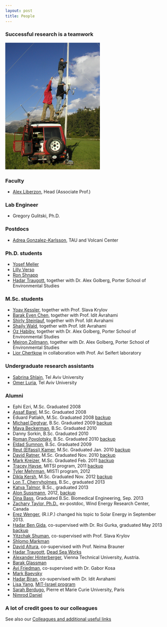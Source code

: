 ```yaml
---
layout: post
title: People
---
```


<!-- <img src = "images/group_photo_nov2012.jpg" width="600">

November 2012. Left to right:
Top row: Mark Baevsky, Zachary Taylor, Lon Cherryholmes, Avi Friedman, Alon Sussmann.
Bottom row: Katya Talmor, Erez Wenger (R.I.P), Yosef Meller, Alex Liberzon, Hadar Biran, Hadar Traugott
Missing: Hadar Ben Gida, Youry Borisenkov, Dina Bass -->

### Successful research is a teamwork
<img src="images/team.jpg" height="400" >



### Faculty
* [Alex Liberzon](people/alex_lab.html), Head (Associate Prof.)

### Lab Engineer
* Gregory Gulitski, Ph.D.


### Postdocs
* [Adrea Gonzalez-Karlsson](people/adrea.html), TAU and Volcani Center

### Ph.D. students
* [Yosef Meller](people/yosef_meller.html)
* [Lilly Verso](people/lilly_verso.html)
* [Ron Shnapp](people/ron_shnapp.html)
* [Hadar Traugott](people/hadar_traugott.html), together with Dr. Alex Golberg, Porter School of Environmental Studies


### M.Sc. students

* [Yoav Kessler](people/yoav_kessler.html), together with Prof. Slava Krylov
* [Barak Even Chen](people/barak_even_chen.html), together with Prof. Idit Avrahami
* [Shirly Steinlauf](people/shirly_steinlauf.html), together with Prof. Idit Avrahami
* [Shaily Wald](people/shaily_wald.html), together with Prof. Idit Avrahami
* [Oz Habiby](people/oz_habiby.html), together with Dr. Alex Golberg, Porter School of Environmental Studies
* [Meiron Zollmann](people/meiron_zollmann.html), together with Dr. Alex Golberg, Porter School of Environmental Studies
* [Lior Chertkow](people/lior_chertkow.html) in collaboration with Prof. Avi Seifert laboratory



### Undergraduate research assistants
* [Sabrina Shlain](people/sabrina_shlain.html), Tel Aviv University
* [Omer Luria](people/omer_luria.html), Tel Aviv University


### Alumni
* Ephi Ezri, M.Sc. Graduated 2008
* [Assaf Barel](http://il.linkedin.com/pub/assaf-barel/7/364/686), M.Sc. Graduated 2008
* Eduard Patlakh, M.Sc. Graduated 2008 [backup](people/eduard_patlakh.html)
* [Michael Degtyar](http://il.linkedin.com/in/michaeldegtyar), B.Sc. Graduated 2009 [backup](people/michael_degtyar.html)
* [Maya Beckerman](people/maya_beckerman.html), B.Sc. Graduated 2010
* Danny Sorkin, B.Sc. Graduated 2010
* [Roman Povolotsky](http://il.linkedin.com/pub/roman-povolotsky/19/442/782), B.Sc. Graduated 2010 [backup](people/roman_povolotsky.html)
* [Eldad Sumnon](people/eldad_sumnon.html), B.Sc. Graduated 2009
* [Reut (Elfassi) Kamer](https://www.linkedin.com/in/reut-kamer-3973b620), M.Sc. Graduated Jan. 2010 [backup](people/reut_elfassi.html)
* [David Ratner](http://il.linkedin.com/pub/david-ratner/4/a98/140), M.Sc. Graduated Nov. 2010 [backup](people/david_ratner.html)
* [Mark Kreizer](http://il.linkedin.com/pub/mark-kreizer/9/36/464), M.Sc. Graduated Feb. 2011 [backup](people/mark_kreizer.html)
* [Tracey Hayse](http://www.linkedin.com/in/traceyhayse), MITSI program, 2011 [backup](people/tracey.html)
* [Tyler Mehrman](http://zetapsi.mit.edu/brothers/11/), MISTI program, 2012
* [Dikla Kersh](http://il.linkedin.com/pub/dikla-kersh/14/85b/27), M.Sc. Graduated Nov. 2012 [backup](people/dikla_kersh.html)
* [Lon T. Cherryholmes](people/lon.html), B.Sc., graduated 2013
* [Katya Talmor](people/katya_talmor.html), B.Sc., graduated 2013
* [Alon Sussmann](https://www.linkedin.com/in/alon-sussmann-23912866), 2012, [backup](people/alon_sussmann.html)
* [Dina Bass](https://www.linkedin.com/in/dina-bass-96269288), Graduated B.Sc. Biomedical Engineering, Sep. 2013
* [Zachary Taylor, Ph.D.](people/zach.html), ex-postdoc, Wind Energy Research Center, Canada
* [Erez Wenger](people/erez_wenger.html), (R.I.P.) changed his topic to Solar Energy in September 2013.
* [Hadar Ben Gida](https://www.linkedin.com/in/hadar-ben-gida-b0aa98a7), co-supervised with Dr. Roi Gurka, graduated May 2013 [backup](people/hadar_ben_gida.html)
* [Yitzchak Shuman](people/yitzchak_shuman.html), co-supervised with Prof. Slava Krylov
* [Shlomo Markman](people/shlomo_markman.html)
* [David Altura](people/david_altura.html), co-supervised with Prof. Neima Brauner
* [Hadar Traugott](people/hadar_traugott.html), [Dead Sea Works](http://en.wikipedia.org/wiki/Dead_Sea_Works)
* [Alexander Hinterberger](people/alexander_hinterberger.html), Vienna Technical University, Austria.
* [Barak Glassman](people/barak_glassman.html)
* [Avi Friedman](people/avi_friedman.html), co-supervised with Dr. Gabor Kosa
* [Mark Baevsky](people/mark_baevsky.html)
* [Hadar Biran](people/hadar_biran.html), co-supervised with Dr. Idit Avrahami
* [Lisa Yang](people/lisa_yang.html), [MIT-Israel program](http://misti.mit.edu/mit-israel)
* [Sarah Berdugo](people/sarah_berdugo.html), Pierre et Marie Curie University, Paris
* [Nimrod Daniel](people/nimrod_daniel.html)


### A lot of credit goes to our colleagues
See also our [Colleagues and additional useful links](links)




